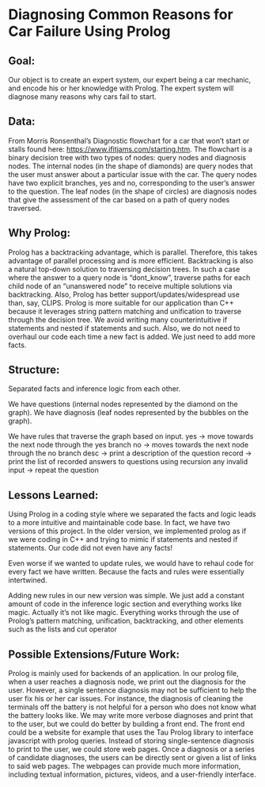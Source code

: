 # Diagnosing Common Reasons for Car Failure Using Prolog

## Goal: 
Our object is to create an expert system, our expert being a car mechanic, and encode his or her knowledge with Prolog. The expert system will diagnose many reasons why cars fail to start.

## Data: 
From Morris Ronsenthal’s Diagnostic flowchart for a car that won’t start or stalls found here: https://www.ifitjams.com/starting.htm. The flowchart is a binary decision tree with two types of nodes: query nodes and diagnosis nodes. The internal nodes (in the shape of diamonds) are query nodes that the user must answer about a particular issue with the car. The query nodes have two explicit branches, yes and no, corresponding to the user’s answer to the question. The leaf nodes (in the shape of circles) are diagnosis nodes that give the assessment of the car based on a path of query nodes traversed.


## Why Prolog: 
Prolog has a backtracking advantage, which is parallel. Therefore, this takes advantage of parallel processing and is more efficient. Backtracking is also a natural top-down solution to traversing decision trees. In such a case where the answer to a query node is “dont_know”, traverse paths for each child node of an “unanswered node” to receive multiple solutions via backtracking. Also, Prolog has better support/updates/widespread use than, say, CLIPS. Prolog is more suitable for our application than C++ because it leverages string pattern matching and unification to traverse through the decision tree. We avoid writing many counterintuitive if statements and nested if statements and such. Also, we do not need to overhaul our code each time a new fact is added. We just need to add more facts.


## Structure: 
Separated facts and inference logic from each other.

We have questions (internal nodes represented by the diamond on the graph). 
We have diagnosis (leaf nodes represented by the bubbles on the graph).

We have rules that traverse the graph based on input.
yes -> move towards the next node through the yes branch
no -> moves towards the next node through the no branch
desc -> print a description of the question
record -> print the list of recorded answers to questions using recursion
any invalid input -> repeat the question

## Lessons Learned: 
Using Prolog in a coding style where we separated the facts and logic leads to a more intuitive and maintainable code base.
In fact, we have two versions of this project. In the older version, we implemented prolog as if we were coding in C++ and trying to mimic if statements and nested if statements.
Our code did not even have any facts!

Even worse if we wanted to update rules, we would have to rehaul code for every fact we have written. Because the facts and rules were essentially intertwined.

Adding new rules in our new version was simple. We just add a constant amount of code in the inference logic section and everything works like magic. Actually it’s not like magic. Everything works through the use of Prolog’s pattern matching, unification, backtracking, and other elements such as the lists and cut operator

## Possible Extensions/Future Work:
Prolog is mainly used for backends of an application. In our prolog file, when a user reaches a diagnosis node, we print out the diagnosis for the user. However, a single sentence diagnosis may not be sufficient to help the user fix his or her car issues. For instance, the diagnosis of cleaning the terminals off the battery is not helpful for a person who does not know what the battery looks like. We may write more verbose diagnoses and print that to the user, but we could do better by building a front end. The front end could be a website for example that uses the Tau Prolog library to interface javascript with prolog queries. Instead of storing single-sentence diagnosis to print to the user, we could store web pages. Once a diagnosis or a series of candidate diagnoses, the users can be directly sent or given a list of links to said web pages. The webpages can provide much more information, including textual information, pictures, videos, and a user-friendly interface.
